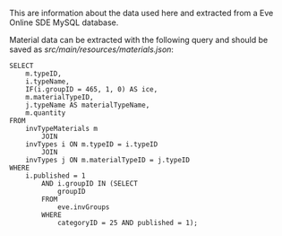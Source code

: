 This are information about the data used here and extracted from a Eve
Online SDE MySQL database.

Material data can be extracted with the following query and should be saved
as *src/main/resources/materials.json*:
```
SELECT 
    m.typeID,
    i.typeName,
    IF(i.groupID = 465, 1, 0) AS ice,
    m.materialTypeID,
    j.typeName AS materialTypeName,
    m.quantity
FROM
    invTypeMaterials m
        JOIN
    invTypes i ON m.typeID = i.typeID
        JOIN
    invTypes j ON m.materialTypeID = j.typeID
WHERE
    i.published = 1
        AND i.groupID IN (SELECT 
            groupID
        FROM
            eve.invGroups
        WHERE
            categoryID = 25 AND published = 1);
```

